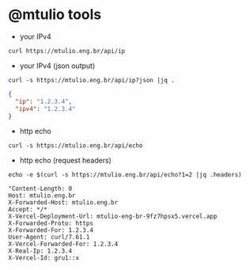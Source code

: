 # @mtulio tools

- your IPv4

``` shell
curl https://mtulio.eng.br/api/ip
```

- your IPv4 (json output)

``` shell
curl -s https://mtulio.eng.br/api/ip?json |jq .
```

``` json
{
  "ip": "1.2.3.4",
  "ipv4": "1.2.3.4"
}

```

- http echo

``` shell
curl -s https://mtulio.eng.br/api/echo
```
- http echo (request headers)

``` shell
echo -e $(curl -s https://mtulio.eng.br/api/echo?1=2 |jq .headers)
```

```
"Content-Length: 0
Host: mtulio.eng.br
X-Forwarded-Host: mtulio.eng.br
Accept: */*
X-Vercel-Deployment-Url: mtulio-eng-br-9fz7hpsx5.vercel.app
X-Forwarded-Proto: https
X-Forwarded-For: 1.2.3.4
User-Agent: curl/7.61.1
X-Vercel-Forwarded-For: 1.2.3.4
X-Real-Ip: 1.2.3.4
X-Vercel-Id: gru1::x
```

<!--
- ping-go

```bash
curl https://mtulio.eng.br/api/ping-go
```

- ping-js

```bash
curl https://mtulio.eng.br/api/ping-js
```

- ping-go

```bash
curl https://mtulio.eng.br/api/ping-py
```

- py-async

```bash
curl https://mtulio.eng.br/api/py-async
```

-->

